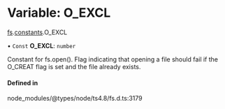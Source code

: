 # Variable: O\_EXCL

[fs](../modules/fs.md).[constants](../modules/fs.constants.md).O_EXCL

• `Const` **O\_EXCL**: `number`

Constant for fs.open(). Flag indicating that opening a file should fail if the O_CREAT flag is set and the file already exists.

#### Defined in

node_modules/@types/node/ts4.8/fs.d.ts:3179

